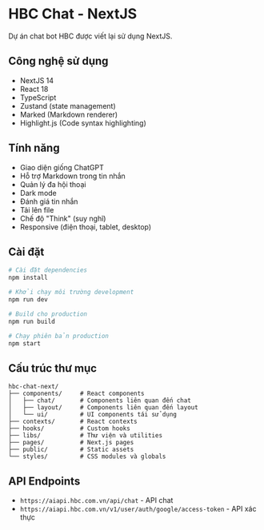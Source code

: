 # HBC Chat - NextJS

Dự án chat bot HBC được viết lại sử dụng NextJS.

## Công nghệ sử dụng

-   NextJS 14
-   React 18
-   TypeScript
-   Zustand (state management)
-   Marked (Markdown renderer)
-   Highlight.js (Code syntax highlighting)

## Tính năng

-   Giao diện giống ChatGPT
-   Hỗ trợ Markdown trong tin nhắn
-   Quản lý đa hội thoại
-   Dark mode
-   Đánh giá tin nhắn
-   Tải lên file
-   Chế độ "Think" (suy nghĩ)
-   Responsive (điện thoại, tablet, desktop)

## Cài đặt

```bash
# Cài đặt dependencies
npm install

# Khởi chạy môi trường development
npm run dev

# Build cho production
npm run build

# Chạy phiên bản production
npm start
```

## Cấu trúc thư mục

```
hbc-chat-next/
├── components/     # React components
│   ├── chat/       # Components liên quan đến chat
│   ├── layout/     # Components liên quan đến layout
│   └── ui/         # UI components tái sử dụng
├── contexts/       # React contexts
├── hooks/          # Custom hooks
├── libs/           # Thư viện và utilities
├── pages/          # Next.js pages
├── public/         # Static assets
└── styles/         # CSS modules và globals
```

## API Endpoints

-   `https://aiapi.hbc.com.vn/api/chat` - API chat
-   `https://aiapi.hbc.com.vn/v1/user/auth/google/access-token` - API xác thực
